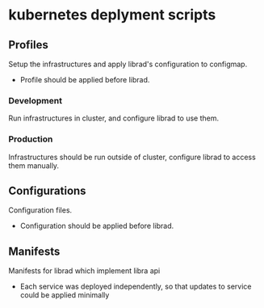 # kubernetes deplyment scripts

## Profiles

Setup the infrastructures and apply librad's configuration to configmap.

* Profile should be applied before librad.

### Development

Run infrastructures in cluster, and configure librad to use them.

### Production

Infrastructures should be run outside of cluster, configure librad to access them manually.

## Configurations

Configuration files.
 
* Configuration should be applied before librad.

## Manifests

Manifests for librad which implement libra api

* Each service was deployed independently, so that updates to service could be applied minimally

